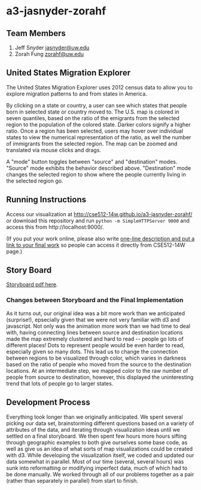 a3-jasnyder-zorahf
==================

## Team Members

1. Jeff Snyder jasnyder@uw.edu
2. Zorah Fung zorahf@uw.edu

## United States Migration Explorer


The United States Migration Explorer uses 2012 census data to allow you to explore migration patterns to and from states
in America.

By clicking on a state or country, a user can see which states that people born in selected state or country moved to. The U.S. map is colored in seven quantiles, based on the ratio of the emigrants from the selected region to the population of the colored state. Darker colors signify a higher ratio. Once a region has been selected, users may hover over individual states to view the numerical representation of the ratio, as well the number of immigrants from the selected region. The map can be zoomed and translated via mouse clicks and drags.

A "mode" button toggles between "source" and "destination" modes. "Source" mode exhibits the behavior described above. "Destination" mode changes the selected region to show where the people currently living in the selected region go.

## Running Instructions

Access our visualization at http://cse512-14w.github.io/a3-jasnyder-zorahf/ or download this repository and run `python -m SimpleHTTPServer 9000` and access this from http://localhost:9000/.

(If you put your work online, please also write [one-line description and put a link to your final work](http://note.io/1n3u46s) so people can access it directly from CSE512-14W page.)

## Story Board

[Storyboard pdf here](storyboard.pdf?raw=true). 

### Changes between Storyboard and the Final Implementation

As it turns out, our original idea was a bit more work than we anticipated (surprise!), epsecially given that we were not very familiar with d3 and javascript. Not only was the animation more work than we had time to deal with, having connecting lines between source and destination locations made the map extremely clustered and hard to read -- people go lots of different places! Dots to represent people would be even harder to read, especially given so many dots. This lead us to change the connection between regions to be visualized through color, which varies in darkness based on the ratio of people who moved from the source to the destination locations. At an intermediate step, we mapped color to the raw number of people from source to destination, however, this displayed the uninteresting trend that lots of people go to larger states. 

## Development Process

Everything took longer than we originally aniticipated. We spent several picking our data set, brainstorming
different questions based on a variety of attributes of the data, and iterating through visualization ideas until 
we settled on a final storyboard. We then spent few hours more hours sifting through geographic examples to both
give ourselves some base code, as well as give us an idea of what sorts of map visualizations could be created
with d3. While developing the visualization itself, we coded and updated our data somewhat in parallel. Most of our
time (several, several hours) was sunk into reformatting or modifying imperfect data, much of which had to be done manually. We worked through all of our problems together as a pair (rather than separately in parallel) from start to finish.
